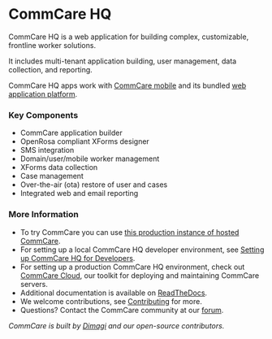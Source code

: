 CommCare HQ
===========

CommCare HQ is a web application for building complex, customizable, frontline worker solutions.

It includes multi-tenant application building, user management, data collection, and reporting.

CommCare HQ apps work with [CommCare mobile](https://github.com/dimagi/commcare-android) and its
bundled [web application platform](https://github.com/dimagi/formplayer).

### Key Components

+ CommCare application builder
+ OpenRosa compliant XForms designer
+ SMS integration
+ Domain/user/mobile worker management
+ XForms data collection
+ Case management
+ Over-the-air (ota) restore of user and cases
+ Integrated web and email reporting

### More Information

+ To try CommCare you can use [this production instance of hosted CommCare](https://www.commcarehq.org/).
+ For setting up a local CommCare HQ developer environment, see [Setting up CommCare HQ for Developers](https://github.com/dimagi/commcare-hq/blob/master/DEV_SETUP.md).
+ For setting up a production CommCare HQ environment, check out [CommCare Cloud](https://commcare-cloud.readthedocs.io/), our toolkit for deploying and maintaining CommCare servers.
+ Additional documentation is available on [ReadTheDocs](https://commcare-hq.readthedocs.io/).
+ We welcome contributions, see [Contributing](CONTRIBUTING.rst) for more.
+ Questions?  Contact the CommCare community at our [forum](https://forum.dimagi.com/).

*CommCare is built by [Dimagi](https://dimagi.com/) and our open-source contributors.*
